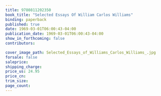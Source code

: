```yaml
---
title: 9780811202350
book_title: "Selected Essays Of William Carlos Williams"
binding: paperback
published: true
date: 1969-03-01T06:00:43-04:00
publication_date: 1969-03-01T06:00:43-04:00
show_in_forthcoming: false
contributors:

cover_image_path: Selected_Essays_of_Williams_Carlos_Williams_.jpg
forsale: false
saleprice:
shipping_charge:
price_us: 24.95
price_cn:
trim_size:
page_count:
---
```


